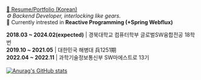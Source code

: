 [📜 Resume/Portfolio (Korean)](https://linen-seaplane-b39.notion.site/06d4c67b74534087b03bb09274eebcfe)  
*⚙️ Backend Developer, interlocking like gears.*  
🤔 Currently intrested in **Reactive Programming (+Spring Webflux)**

**2018.03 ~ 2024.02(expected)** | 경북대학교 컴퓨터학부 글로벌SW융합전공 18학번  
**2019.10 ~ 2021.05** | 대한민국 해병대 兵1251期  
**2022.04 ~ 2022.11** | 과학기술정보통신부 SW마에스트로 13기  
<br/>
[![Anurag's GitHub stats](https://github-readme-stats.vercel.app/api?username=nsce9806q)](https://github.com/anuraghazra/github-readme-stats)
